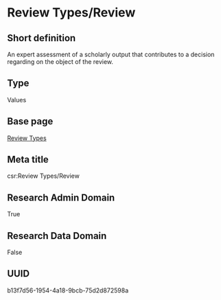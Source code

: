 # Review Types/Review
## Short definition
An expert assessment of a scholarly output that contributes to a decision regarding on the object of the review.
## Type
Values
## Base page
[Review Types](https://github.com/EuroCRIS/CASRAI-Dictionairies/blob/main/Objects/Review%20Types.md)
## Meta title
csr:Review Types/Review
## Research Admin Domain
True
## Research Data Domain
False
## UUID
b13f7d56-1954-4a18-9bcb-75d2d872598a
